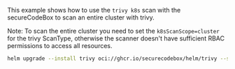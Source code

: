 <!--
SPDX-FileCopyrightText: the secureCodeBox authors

SPDX-License-Identifier: Apache-2.0
-->

This example shows how to use the `trivy k8s` scan with the secureCodeBox to scan an entire cluster with trivy.

Note: To scan the entire cluster you need to set the `k8sScanScope=cluster` for the trivy ScanType, otherwise the scanner doesn't have sufficient RBAC permissions to access all resources.

```bash
helm upgrade --install trivy oci://ghcr.io/securecodebox/helm/trivy --set="k8sScanScope=cluster"
```
